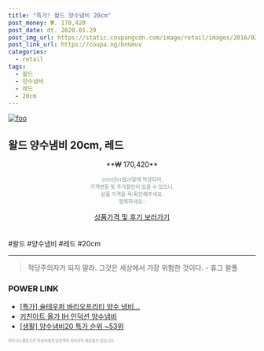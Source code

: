 ```yaml
--- 
title: "특가! 왈드 양수냄비 20cm" 
post_money: ₩. 170,420 
post_date: dt. 2020.01.29 
post_img_url: https://static.coupangcdn.com/image/retail/images/2016/02/15/10/3/936d5266-aa46-45a1-8bd8-b61d02a8390d.jpg 
post_link_url: https://coupa.ng/bnGmuv 
categories: 
  - retail 
tags: 
  - 왈드 
  - 양수냄비 
  - 레드 
  - 20cm 
--- 
```

[![foo](https://static.coupangcdn.com/image/retail/images/2016/02/15/10/3/936d5266-aa46-45a1-8bd8-b61d02a8390d.jpg)](https://coupa.ng/bnGmuv) 

## 왈드 양수냄비 20cm, 레드 
<p style="text-align: center;">**₩ 170,420**</p> 
<p style="text-align: center;"><span style="color: #898c8f; font-family: Georgia,Times,serif; font-size: 0.75em;">2020년01월29일에 작성되어, <br>가격변동 및 추가할인이 있을 수 있으니,<br> 상품 가격을 꼭!확인해주세요.<br>행복하세요~</span> 
</p>	 
<div markdown="0" style="text-align: center;"><a href="https://coupa.ng/bnGmuv" class="btn btn--success">상품가격 및 후기 보러가기</a></div> 
<br><br> 
  #왈드 #양수냄비 #레드 #20cm 
<hr> 

> 적당주의자가 되지 말라. 그것은 세상에서 가장 위험한 것이다. - 휴그 왈폴 


### POWER LINK

* <a href="https://blog.naver.com/santokki14/221788847956" target="_blank">[특가] 슐테우퍼 바리오프리티 양수 냄비...</a>
* <a href="https://blog.naver.com/fasyy4321/221790180259" target="_blank">키친아트 올가 IH 인덕션 양수냄비</a>
* <a href="https://blog.naver.com/sakai111/221788406149" target="_blank"> [생활] 양수냄비20 특가 순위 ~53위</a>

<span style="color: #898c8f; font-family: Georgia,Times,serif; font-size: 0.55em;">파트너스활동으로 작성자에게 일정액의 커미션이 제공될수 있습니다.</span> 
